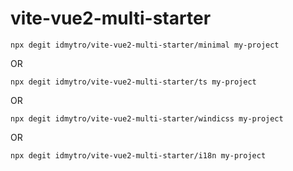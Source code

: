 # vite-vue2-multi-starter

```
npx degit idmytro/vite-vue2-multi-starter/minimal my-project
```

OR

```
npx degit idmytro/vite-vue2-multi-starter/ts my-project
```

OR

```
npx degit idmytro/vite-vue2-multi-starter/windicss my-project
```

OR

```
npx degit idmytro/vite-vue2-multi-starter/i18n my-project
```

